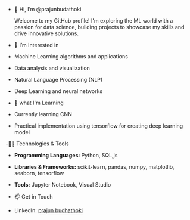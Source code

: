 - 👋 Hi, I’m @prajunbudathoki

  Welcome to my GitHub profile! I'm exploring the ML world with a passion for data science, building projects to showcase my skills and drive innovative solutions.

- 👀 I’m Interested in
  
-  Machine Learning algorithms and applications
-  Data analysis and visualization
-  Natural Language Processing (NLP)
-  Deep Learning and neural networks
  
    
- 🌱 what I'm Learning
  
- Currently learning CNN
- Practical implementation using tensorflow for creating deep learning model
  

-👨‍💻 Technologies & Tools

- **Programming Languages:** Python, SQL,js
- **Libraries & Frameworks:** scikit-learn, pandas, numpy, matplotlib, seaborn, tensorflow
- **Tools:** Jupyter Notebook, Visual Studio

- 📫 Get in Touch
  
- LinkedIn: [prajun budhathoki](https://www.linkedin.com/in/prajun-budhathoki-831676232/)

<!---
prajunbudathoki/prajunbudathoki is a ✨ special ✨ repository because its `README.md` (this file) appears on your GitHub profile.
You can click the Preview link to take a look at your changes.
--->
